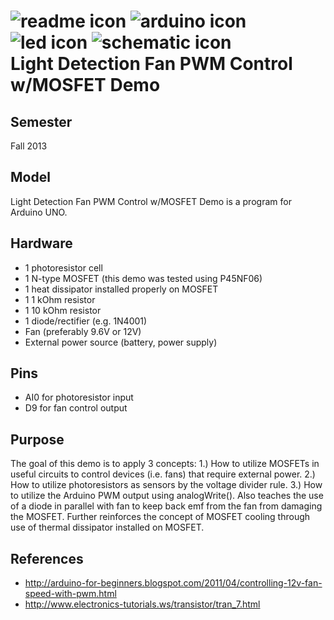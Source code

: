 <h1>
<img src="https://raw.github.com/TinkerUMD/TinkerUMD/master/icons/readme_icon_64x64.jpg" alt="readme icon" >
<img src="https://raw.github.com/TinkerUMD/TinkerUMD/master/icons/arduino_icon_64x64.jpg" alt="arduino icon">
<img src="https://raw.github.com/TinkerUMD/TinkerUMD/master/icons/led_icon_64x64.jpg" alt="led icon">
<img src="https://raw.github.com/TinkerUMD/TinkerUMD/master/icons/schematic_icon_64x64.jpg" alt="schematic icon">
<br>
Light Detection Fan PWM Control w/MOSFET Demo
</h1>

Semester
---
Fall 2013

Model
---
Light Detection Fan PWM Control w/MOSFET Demo is a program for Arduino UNO. 

Hardware
---
* 1 photoresistor cell
* 1 N-type MOSFET (this demo was tested using P45NF06)
* 1 heat dissipator installed properly on MOSFET
* 1 1 kOhm resistor
* 1 10 kOhm resistor
* 1 diode/rectifier (e.g. 1N4001)
* Fan (preferably 9.6V or 12V)
* External power source (battery, power supply)

Pins
---
* AI0 for photoresistor input
* D9 for fan control output

Purpose
---
The goal of this demo is to apply 3 concepts: 1.) How to utilize MOSFETs in useful circuits to control devices (i.e. fans) that require external power. 2.) How to utilize photoresistors as sensors by the voltage divider rule. 3.) How to utilize the Arduino PWM output using analogWrite(). Also teaches the use of a diode in parallel with fan to keep back emf from the fan from damaging the MOSFET. Further reinforces the concept of MOSFET cooling through use of thermal dissipator installed on MOSFET. 

References
---
* http://arduino-for-beginners.blogspot.com/2011/04/controlling-12v-fan-speed-with-pwm.html
* http://www.electronics-tutorials.ws/transistor/tran_7.html
